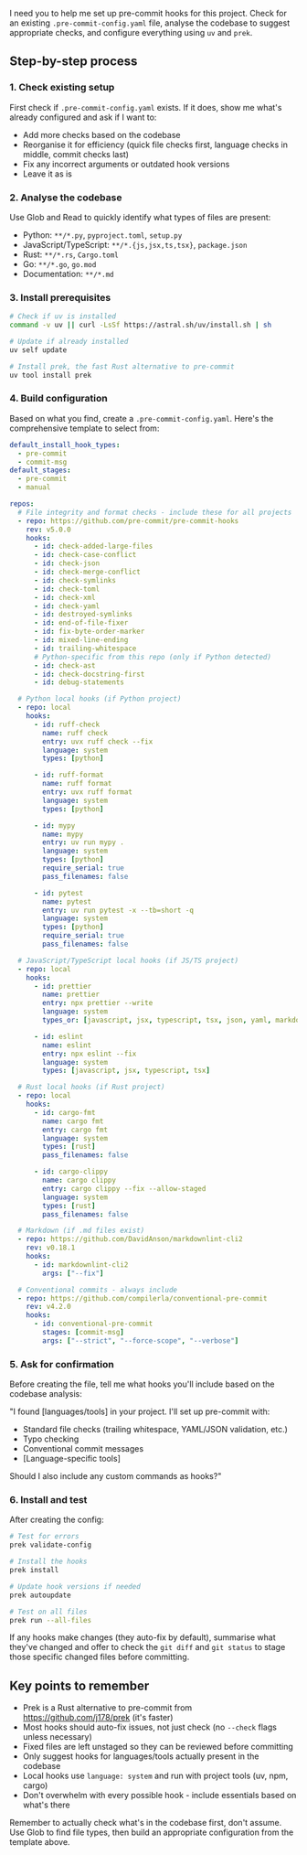 I need you to help me set up pre-commit hooks for this project. Check for an existing
`.pre-commit-config.yaml` file, analyse the codebase to suggest appropriate checks, and
configure everything using `uv` and `prek`.

## Step-by-step process

### 1. Check existing setup

First check if `.pre-commit-config.yaml` exists. If it does, show me what's already configured
and ask if I want to:

- Add more checks based on the codebase
- Reorganise it for efficiency (quick file checks first, language checks in middle, commit checks last)
- Fix any incorrect arguments or outdated hook versions
- Leave it as is

### 2. Analyse the codebase

Use Glob and Read to quickly identify what types of files are present:

- Python: `**/*.py`, `pyproject.toml`, `setup.py`
- JavaScript/TypeScript: `**/*.{js,jsx,ts,tsx}`, `package.json`
- Rust: `**/*.rs`, `Cargo.toml`
- Go: `**/*.go`, `go.mod`
- Documentation: `**/*.md`

### 3. Install prerequisites

```bash
# Check if uv is installed
command -v uv || curl -LsSf https://astral.sh/uv/install.sh | sh

# Update if already installed
uv self update

# Install prek, the fast Rust alternative to pre-commit
uv tool install prek
```

### 4. Build configuration

Based on what you find, create a `.pre-commit-config.yaml`. Here's the comprehensive template
to select from:

```yaml
default_install_hook_types:
  - pre-commit
  - commit-msg
default_stages:
  - pre-commit
  - manual

repos:
  # File integrity and format checks - include these for all projects
  - repo: https://github.com/pre-commit/pre-commit-hooks
    rev: v5.0.0
    hooks:
      - id: check-added-large-files
      - id: check-case-conflict
      - id: check-json
      - id: check-merge-conflict
      - id: check-symlinks
      - id: check-toml
      - id: check-xml
      - id: check-yaml
      - id: destroyed-symlinks
      - id: end-of-file-fixer
      - id: fix-byte-order-marker
      - id: mixed-line-ending
      - id: trailing-whitespace
      # Python-specific from this repo (only if Python detected)
      - id: check-ast
      - id: check-docstring-first
      - id: debug-statements

  # Python local hooks (if Python project)
  - repo: local
    hooks:
      - id: ruff-check
        name: ruff check
        entry: uvx ruff check --fix
        language: system
        types: [python]

      - id: ruff-format
        name: ruff format
        entry: uvx ruff format
        language: system
        types: [python]

      - id: mypy
        name: mypy
        entry: uv run mypy .
        language: system
        types: [python]
        require_serial: true
        pass_filenames: false

      - id: pytest
        name: pytest
        entry: uv run pytest -x --tb=short -q
        language: system
        types: [python]
        require_serial: true
        pass_filenames: false

  # JavaScript/TypeScript local hooks (if JS/TS project)
  - repo: local
    hooks:
      - id: prettier
        name: prettier
        entry: npx prettier --write
        language: system
        types_or: [javascript, jsx, typescript, tsx, json, yaml, markdown]

      - id: eslint
        name: eslint
        entry: npx eslint --fix
        language: system
        types: [javascript, jsx, typescript, tsx]

  # Rust local hooks (if Rust project)
  - repo: local
    hooks:
      - id: cargo-fmt
        name: cargo fmt
        entry: cargo fmt
        language: system
        types: [rust]
        pass_filenames: false

      - id: cargo-clippy
        name: cargo clippy
        entry: cargo clippy --fix --allow-staged
        language: system
        types: [rust]
        pass_filenames: false

  # Markdown (if .md files exist)
  - repo: https://github.com/DavidAnson/markdownlint-cli2
    rev: v0.18.1
    hooks:
      - id: markdownlint-cli2
        args: ["--fix"]

  # Conventional commits - always include
  - repo: https://github.com/compilerla/conventional-pre-commit
    rev: v4.2.0
    hooks:
      - id: conventional-pre-commit
        stages: [commit-msg]
        args: ["--strict", "--force-scope", "--verbose"]
```

### 5. Ask for confirmation

Before creating the file, tell me what hooks you'll include based on the codebase analysis:

"I found [languages/tools] in your project. I'll set up pre-commit with:

- Standard file checks (trailing whitespace, YAML/JSON validation, etc.)
- Typo checking
- Conventional commit messages
- [Language-specific tools]

Should I also include any custom commands as hooks?"

### 6. Install and test

After creating the config:

```bash
# Test for errors
prek validate-config

# Install the hooks
prek install

# Update hook versions if needed
prek autoupdate

# Test on all files
prek run --all-files
```

If any hooks make changes (they auto-fix by default), summarise what they've changed and offer
to check the `git diff` and `git status` to stage those specific changed files before committing.

## Key points to remember

- Prek is a Rust alternative to pre-commit from <https://github.com/j178/prek> (it's faster)
- Most hooks should auto-fix issues, not just check (no `--check` flags unless necessary)
- Fixed files are left unstaged so they can be reviewed before committing
- Only suggest hooks for languages/tools actually present in the codebase
- Local hooks use `language: system` and run with project tools (uv, npm, cargo)
- Don't overwhelm with every possible hook - include essentials based on what's there

Remember to actually check what's in the codebase first, don't assume.
Use Glob to find file types, then build an appropriate configuration from the template above.
